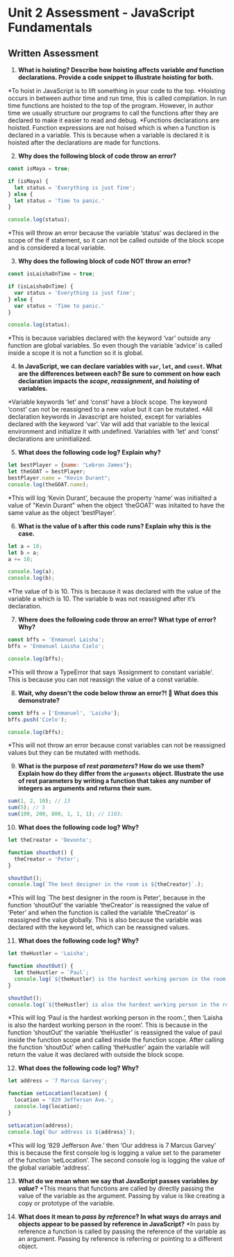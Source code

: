 # Unit 2 Assessment - JavaScript Fundamentals
## Written Assessment

1. **What is hoisting? Describe how hoisting affects variable _and_ function declarations. Provide a code snippet to illustrate hoisting for both.** 

*To hoist in JavaScript is to lift something in your code to the top.
*Hoisting occurs in between author time and run time, this is called compilation. In run time functions are hoisted to the top of the program. However, in author time we usually structure our programs to call the functions after they are declared to make it easier to read and debug.
*Functions declarations are hoisted. Function expressions are not hoised which is when a function is declared in a variable. This is because when a variable is declared it is hoisted after the declarations are made for functions.  


2. **Why does the following block of code throw an error?**
  ```javascript
  const isMaya = true;

  if (isMaya) {
    let status = 'Everything is just fine';
  } else {
    let status = 'Time to panic.'
  }

  console.log(status);
```
*This will throw an error because the variable ‘status’ was declared in the scope of the if statement, so it can not be called outside of the block scope and is considered a local variable. 

3. **Why does the following block of code NOT throw an error?**
  ```javascript
  const isLaishaOnTime = true;

  if (isLaishaOnTime) {
    var status = 'Everything is just fine';
  } else {
    var status = 'Time to panic.'
  }

  console.log(status);
  ```
*This is because variables declared with the keyword ‘var’ outside any function are global variables. So even though the variable ‘advice’ is called inside a scope it is not a function so it is global.



4. **In JavaScript, we can declare variables with `var`, `let`, and `const`. What are the differences between each? Be sure to comment on how each declaration impacts the _scope_, _reassignment_, and _hoisting_ of variables.**

*Variable keywords ‘let’ and ‘const’ have a block scope. The keyword ‘const’ can not be reassigned to a new value but it can be mutated. 
*All declaration keywords in Javascript are hoisted, except for variables declared with the keyword ‘var’. Var will add that variable to the lexical environment and initialize it with undefined. Variables with ‘let’ and ‘const’ declarations are uninitialized.


5. **What does the following code log? Explain why?**
  ```javascript
  let bestPlayer = {name: "Lebron James"};
  let theGOAT = bestPlayer;
  bestPlayer.name = "Kevin Durant";
  console.log(theGOAT.name);
  ```
*This will log ‘Kevin Durant’, because the property ‘name’ was initialted a value of  "Kevin Durant" when the object ‘theGOAT’ was initaited to have the same value as the object ‘bestPlayer’. 

6. **What is the value of `b` after this code runs? Explain why this is the case.**
  ```javascript
  let a = 10;
  let b = a;
  a += 10;

  console.log(a);
  console.log(b);
  ```
*The value of b is 10. This is because it was declared with the value of the variable a which is 10. The variable b was not reassigned after it’s declaration. 

7. **Where does the following code throw an error? What type of error? Why?**
  ```javascript
  const bffs = 'Enmanuel Laisha';
  bffs = 'Enmanuel Laisha Cielo';

  console.log(bffs);
  ```
*This will throw a TypeError that says ‘Assignment to constant variable’. This is because you can not reassign the value of a const variable. 

8. **Wait, why doesn't the code below throw an error?! 🧐 What does this demonstrate?**
  ```javascript
  const bffs = ['Enmanuel', 'Laisha'];
  bffs.push('Cielo');

  console.log(bffs);
  ```
*This will not throw an error because const variables can not be reassigned values but they can be mutated with methods. 


9. **What is the purpose of _rest parameters_? How do we use them? Explain how do they differ from the `arguments` object. Illustrate the use of rest parameters by writing a function that takes any number of integers as arguments and returns their sum.**
  ```javascript
  sum(1, 2, 10); // 13
  sum(5); // 5
  sum(100, 200, 800, 1, 1, 1); // 1103;
  ```


10. **What does the following code log? Why?**
  ```javascript
  let theCreator = 'Devonte';

  function shoutOut() {
    theCreator = 'Peter';
  }

  shoutOut();
  console.log(`The best designer in the room is ${theCreator}`.);
  ```
*This will log `The best designer in the room is Peter’, because in the function ‘shoutOut’ the variable ‘theCreator’ is reassigned the value of ‘Peter’ and when the function is called the variable ‘theCreator’ is reassigned the value globally. This is also because the variable was declared with the keyword let, which can be reassigned values. 

11. **What does the following code log? Why?**
  ```javascript
  let theHustler = 'Laisha';

  function shoutOut() {
    let theHustler = `Paul`;
    console.log(`${theHustler} is the hardest working person in the room.`);
  }

  shoutOut();
  console.log(`${theHustler} is also the hardest working person in the room.`);
  ```
*This will log ‘Paul is the hardest working person in the room.’, then ‘Laisha is also the hardest working person in the room’. This is because in the function ‘shoutOut’ the variable ‘theHustler’ is reassigned the value of paul inside the function scope and called inside the function scope. After calling the function ‘shoutOut’ when calling ‘theHustler’ again the variable will return the value it was declared with outside the block scope. 


12. **What does the following code log? Why?**
  ```javascript
  let address = '7 Marcus Garvey';

  function setLocation(location) {
    location = '829 Jefferson Ave.';
    console.log(location);
  }

  setLocation(address);
  console.log(`Our address is ${address}`);
  ```
*This will log ‘829 Jefferson Ave.’ then ‘Our address is 7 Marcus Garvey’ this is because the first console log is logging a value set to the parameter of the function ‘setLocation’. The second console log is logging the value of the global variable ‘address’.

13. **What do we mean when we say that JavaScript passes variables _by value_?**
*This means that functions are called by directly passing the value of the variable as the argument. Passing by value is like creating a copy or prototype of the variable. 


14. **What does it mean to _pass by reference_? In what ways do arrays and objects appear to be passed by reference in JavaScript?**
*In pass by reference a function is called by passing the reference of the variable as an argument. Passing by reference is referring or pointing to a different object. 


